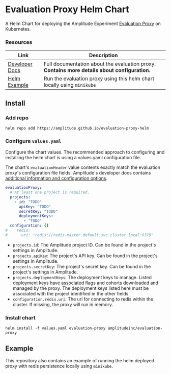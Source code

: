# Evaluation Proxy Helm Chart

A Helm Chart for deploying the Amplitude Experiment [Evaluation Proxy](https://docs.developers.amplitude.com) on Kubernetes.

### Resources

| Link                                                                                      | Description                                                                                   |
|-------------------------------------------------------------------------------------------|-----------------------------------------------------------------------------------------------|
| [Developer Docs](https://docs.developers.amplitude.com/experiment/infra/evaluation-proxy) | Full documentation about the evaluation proxy. **Contains more details about configuration.** |
| [Helm Example](https://github.com/amplitude/tree/main/example)                            | Run the evaluation proxy using this helm chart locally using `minikube`                       |


## Install

### Add repo
```
helm repo add https://amplitude.github.io/evaluation-proxy-helm
```

### Configure `values.yaml`

Configure the chart values. The recommended approach to configuring and installing the helm chart is using a values.yaml configuration file.

The chart's `evaluationHeader` value contents exactly match the evaluation proxy's configuration file fields. Amplitude's developer docs contains [additional information and configuration options](https://docs.developers.amplitude.com/experiment/infra/evaluation-proxy#configuration).

```yaml
evaluationProxy:
  # At least one project is required.
  projects:
    - id: "TODO"
      apiKey: "TODO"
      secretKey: "TODO"
      deploymentKeys:
        - "TODO"
  configuration: {}
#    redis:
#      uri: "redis://redis-master.default.svc.cluster.local:6379"
```

- `projects.id`: The Amplitude project ID. Can be found in the project's settings in Amplitude.
- `projects.apiKey`: The project's API key. Can be found in the project's settings in Amplitude.
- `projects.secretKey`: The project's secret key. Can be found in the project's settings in Amplitude.
- `projects.deploymentKeys`: The deployment keys to manage. Listed deployment keys have associated flags and cohorts downloaded and managed by the proxy. The deployment keys listed here must be associated with the project identified in the other fields.
- `configuration.redis.uri`: The uri for connecting to redis within the cluster. If missing, the proxy will run in memory.

### Install chart

```
helm install -f values.yaml evaluation-proxy amplitudeinc/evaluation-proxy
```

## Example

This repository also contains an example of running the helm deployed proxy with redis persistence locally using `minikube`.
